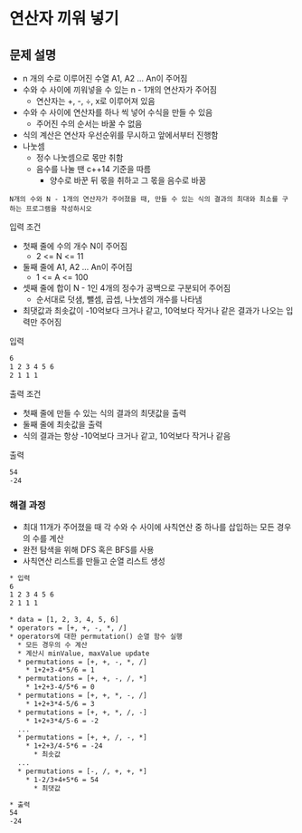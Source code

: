 # 연산자 끼워 넣기

## 문제 설명

* n 개의 수로 이루어진 수열 A1, A2 ... An이 주어짐
* 수와 수 사이에 끼워넣을 수 있는 n - 1개의 연산자가 주어짐
  * 연산자는 +, -, ÷, x로 이루어져 있음
* 수와 수 사이에 연산자를 하나 씩 넣어 수식을 만들 수 있음
  * 주어진 수의 순서는 바꿀 수 없음
* 식의 계산은 연산자 우선순위를 무시하고 앞에서부터 진행함
* 나눗셈
  * 정수 나눗셈으로 몫만 취함
  * 음수를 나눌 땐 c++14 기준을 따름
    * 양수로 바꾼 뒤 몫을 취하고 그 몫을 음수로 바꿈

`N개의 수와 N - 1개의 연산자가 주어졌을 때, 만들 수 있는 식의 결과의 최대와 최소를 구하는 프로그램을 작성하시오`

입력 조건

* 첫째 줄에 수의 개수 N이 주어짐
  * 2 <= N <= 11
* 둘째 줄에 A1, A2 ... An이 주어짐
  * 1 <= A <= 100
* 셋째 줄에 합이 N - 1인 4개의 정수가 공백으로 구분되어 주어짐
  * 순서대로 덧샘, 뺄셈, 곱셉, 나눗셈의 개수를 나타냄
* 최댓값과 최솟값이 -10억보다 크거나 같고, 10억보다 작거나 같은 결과가 나오는 입력만 주어짐

입력

```txt
6
1 2 3 4 5 6
2 1 1 1
```

출력 조건

* 첫째 줄에 만들 수 있는 식의 결과의 최댓값을 출력
* 둘째 줄에 최솟값을 출력
* 식의 결과는 항상 -10억보다 크거나 같고, 10억보다 작거나 같음

출력

```txt
54
-24
```

### 해결 과정

* 최대 11개가 주어졌을 때 각 수와 수 사이에 사칙연산 중 하나를 삽입하는 모든 경우의 수를 계산
* 완전 탐색을 위해 DFS 혹은 BFS를 사용
* 사칙연산 리스트를 만들고 순열 리스트 생성

```txt
* 입력
6
1 2 3 4 5 6
2 1 1 1

* data = [1, 2, 3, 4, 5, 6]
* operators = [+, +, -, *, /]
* operators에 대한 permutation() 순열 함수 실행
  * 모든 경우의 수 계산
  * 계산시 minValue, maxValue update
  * permutations = [+, +, -, *, /]
    * 1+2+3-4*5/6 = 1
  * permutations = [+, +, -, /, *]
    * 1+2+3-4/5*6 = 0
  * permutations = [+, +, *, -, /]
    * 1+2+3*4-5/6 = 3
  * permutations = [+, +, *, /, -]
    * 1+2+3*4/5-6 = -2
  ...
  * permutations = [+, +, /, -, *]
    * 1+2+3/4-5*6 = -24
      * 최솟값
  ...
  * permutations = [-, /, +, +, *]
    * 1-2/3+4+5*6 = 54
      * 최댓값

* 출력
54
-24
```
